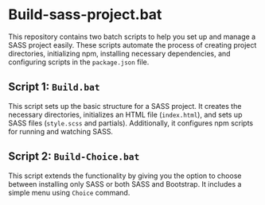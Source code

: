 # Build-sass-project.bat

This repository contains two batch scripts to help you set up and manage a SASS project easily. These scripts automate the process of creating project directories, initializing npm, installing necessary dependencies, and configuring scripts in the `package.json` file.

## Script 1: `Build.bat`

This script sets up the basic structure for a SASS project. It creates the necessary directories, initializes an HTML file (`index.html`), and sets up SASS files (`style.scss` and partials). Additionally, it configures npm scripts for running and watching SASS.

## Script 2: `Build-Choice.bat`
This script extends the functionality by giving you the option to choose between installing only SASS or both SASS and Bootstrap. It includes a simple menu using `Choice` command.